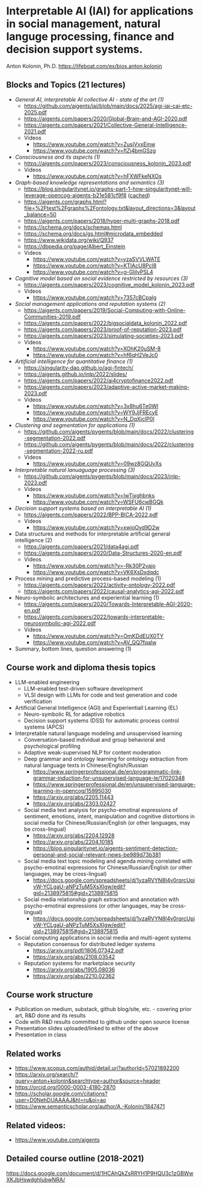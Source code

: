 # Interpretable AI (IAI) for applications in social management, natural languge processing, finance and decision support systems.
Anton Kolonin, Ph.D.
https://lifeboat.com/ex/bios.anton.kolonin

## Blocks and Topics (21 lectures)
- _General AI, interpretable AI collective AI - state of the art (1)_
  - https://github.com/aigents/iai/blob/main/docs/2025/agi-iai-cai-etc-2025.pdf
  - https://aigents.com/papers/2020/Global-Brain-and-AGI-2020.pdf
  - https://aigents.com/papers/2021/Collective-General-Intelligence-2021.pdf
  - Videos
    - https://www.youtube.com/watch?v=ZusjVvxEinw
    - https://www.youtube.com/watch?v=flZj4bmGSzg
- _Consciousness and its aspects (1)_
  - https://aigents.com/papers/2023/consciousness_kolonin_2023.pdf
  - Videos
    - https://www.youtube.com/watch?v=hFXWFkeNXOs
- _Graph-based knowledge representations and semantics (3)_
  - https://blog.singularitynet.io/graphs-part-1-how-singularitynet-will-leverage-opencog-aigents-b21e581cf9f8 ([cached](https://github.com/aigents/pygents/blob/main/docs/2023/Graphs%20Part%201_%20How%20SingularityNET%20Will%20Leverage%20OpenCog%20%26%20Aigents%20_%20by%20Aigents%20with%20Anton%20Kolonin%20_%20SingularityNET.pdf))
  - https://aigents.com/graphs.html?file=%2Ftest%2Fgraphs%2Fontology.txt&layout_directions=3&layout_balance=50
  - https://aigents.com/papers/2018/hyper-multi-graphs-2018.pdf
  - https://schema.org/docs/schemas.html
  - https://schema.org/docs/gs.html#microdata_embedded
  - https://www.wikidata.org/wiki/Q937
  - https://dbpedia.org/page/Albert_Einstein
  - Videos
    - https://www.youtube.com/watch?v=yzaSVVLWATE
    - https://www.youtube.com/watch?v=KTIAcU8Pcl8
    - https://www.youtube.com/watch?v=g-GIilvPSL4
- _Cognitive model based on social evidence restricted by resources (3)_
  - https://aigents.com/papers/2023/cognitive_model_kolonin_2023.pdf
  - Videos
    - https://www.youtube.com/watch?v=7357cBCpalg
- _Social management applications and reputation systems (2)_
  - https://aigents.com/papers/2019/Social-Computing-with-Online-Communities-2019.pdf
  - https://aigents.com/papers/2022/bigsocialdata_kolonin_2022.pdf
  - https://aigents.com/papers/2023/proof-of-reputation-2023.pdf
  - https://aigents.com/papers/2023/simulating-societies-2023.pdf
  - Videos
    - https://www.youtube.com/watch?v=XOhK20uSM-8
    - https://www.youtube.com/watch?v=hf6qH2VeJc0
- _Artificial intelligence for quantitative finance (1)_
  - https://singularity-dao.github.io/agi-fintech/
  - https://aigents.github.io/inlp/2022/slides/
  - https://aigents.com/papers/2022/ai4cryptofinance2022.pdf
  - https://aigents.com/papers/2023/adaptive-active-market-making-2023.pdf
  - Videos
    - https://www.youtube.com/watch?v=3x8hu6Te0WI
    - https://www.youtube.com/watch?v=WY9JjFREcyE
    - https://www.youtube.com/watch?v=N_DqXjcIP0I
- _Clustering and segmentation for applications (1)_
  - https://github.com/aigents/pygents/blob/main/docs/2022/clustering-segmentation-2022.pdf
  - https://github.com/aigents/pygents/blob/main/docs/2022/clustering-segmentation-2022-ru.pdf
  - Videos
    - https://www.youtube.com/watch?v=09wz8GQUvXs
- _Interpretable natural lanuaguage processing (3)_
  - https://github.com/aigents/pygents/blob/main/docs/2023/inlp-2023.pdf
  - Videos
    - https://www.youtube.com/watch?v=IwTixghbnks
    - https://www.youtube.com/watch?v=WSFU6cwBGQk
- _Decision support systems based on interpretable AI (1)_
  - https://aigents.com/papers/2022/BPP-BICA-2022.pdf
  - Videos
    - https://www.youtube.com/watch?v=xwjoOyd9D2w
- Data structures and methods for interpretable artificial general intelligence (2)
  - https://aigents.com/papers/2021/data4agi.pdf
  - https://aigents.com/papers/2020/Data-Structures-2020-en.pdf
  - Videos
    - https://www.youtube.com/watch?v=-Rk30P2vajo
    - https://www.youtube.com/watch?v=VK6XsDxdqdc
- Process mining and predictive process-based modeling (1)
  - https://aigents.com/papers/2022/activity-ontology-2022.pdf
  - https://aigents.com/papers/2022/causal-analytics-agi-2022.pdf
- Neuro-symbolic architectures and experiential learning (1)
  - https://aigents.com/papers/2020/Towards-Interpretable-AGI-2020-en.pdf
  - https://aigents.com/papers/2022/towards-interpretable-neurosymbolic-agi-2022.pdf
  - Videos
    - https://www.youtube.com/watch?v=OmKDdEUX0TY
    - https://www.youtube.com/watch?v=AV_QQ7fqalw
- Summary, bottom lines, question answering (1) 

## Course work and diploma thesis topics
- LLM-enabled engineering
  - LLM-enabled test-driven software development
  - VLSI design with LLMs for code and test generation and code verification
- Artificial General Intelligence (AGI) and Experientiall Learning (EL)
  - Neuro-symbolic RL for adaptive robotics
  - Decision support systems (DSS) for automatic process control systems (APCS)
- Interpretable natural language modeling and unsupervised learning
  - Conversation-based individual and group behavioral and psychological profiling
  - Adaptive weak-supervised NLP for content moderation
  - Deep grammar and ontology learning for ontology extraction from natural language texts in Chinese/English/Russian
    - https://www.springerprofessional.de/en/programmatic-link-grammar-induction-for-unsupervised-language-le/17020348
    - https://www.springerprofessional.de/en/unsupervised-language-learning-in-opencog/15995030
    - https://arxiv.org/abs/2205.11443
    - https://arxiv.org/abs/2303.02427  
  - Social media text analysis for psycho-emotinal expressions of sentiment, emotions, intent, manipulation and cognitive distortions in social media for Chinese/Russian/English (or other languages, may be cross-lingual)
    - https://arxiv.org/abs/2204.12928
    - https://arxiv.org/abs/2204.10185
    - https://blog.singularitynet.io/aigents-sentiment-detection-personal-and-social-relevant-news-be989d73b381
  - Social media text topic modeling and agenda mining correlated with psycho-emotinal expressions for Chinese/Russian/English (or other languages, may be cross-lingual)
    - https://docs.google.com/spreadsheets/d/1yzaRVYN8I4v0rqrcUpivW-YCLgaU-aNPzTuM5XsXIgw/edit?gid=2138975815#gid=2138975815
  - Social media relationship graph extraction and annotation with psycho-emotinal expressions (or other languages, may be cross-lingual)
    - https://docs.google.com/spreadsheets/d/1yzaRVYN8I4v0rqrcUpivW-YCLgaU-aNPzTuM5XsXIgw/edit?gid=2138975815#gid=2138975815
- Social computing applications in social media and multi-agent systems
  - Reputation consensus for distributed ledger systems
    - https://arxiv.org/pdf/1806.07342.pdf
    - https://arxiv.org/abs/2108.03542
  - Reputation systems for marketplace security
    - https://arxiv.org/abs/1905.08036
    - https://arxiv.org/abs/2210.02362  

## Course work structure
- Publication on medium, substack, github blog/site, etc. - covering prior art, R&D done and its results
- Code with R&D results committed to github under open source license
- Presentation slides uploaded/linked to either of the above
- Presentation in class

## Related works
- https://www.scopus.com/authid/detail.uri?authorId=57021892200
- https://arxiv.org/search/?query=anton+kolonin&searchtype=author&source=header
- https://orcid.org/0000-0003-4180-2870
- https://scholar.google.com/citations?user=D0NehDUAAAAJ&hl=ru&oi=ao
- https://www.semanticscholar.org/author/A.-Kolonin/1847471

## Related videos:
- https://www.youtube.com/aigents

## Detailed course outline (2018-2021)
https://docs.google.com/document/d/1HCAhQkZsRRYH1P9HQU3c1zGBWwXKJbHswdghIubwNRA/
